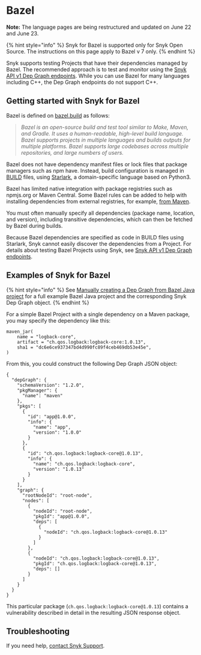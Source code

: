 # Bazel

**Note:** The language pages are being restructured and updated on June 22 and June 23.

{% hint style="info" %}
Snyk for Bazel is supported only for Snyk Open Source. The instructions on this page apply to Bazel v 7 only.
{% endhint %}

Snyk supports testing Projects that have their dependencies managed by Bazel. The recommended approach is to test and monitor using the [Snyk API v1 Dep Graph endpoints](../snyk-api/how-to-use-snyk-api-endpoints/api-v1-dep-graph-endpoints.md). While you can use Bazel for many languages including C++, the Dep Graph endpoints do not support C++.

## Getting started with Snyk for Bazel&#x20;

Bazel is defined on [bazel.build](https://docs.bazel.build/versions/master/bazel-overview.html) as follows:

> _Bazel is an open-source build and test tool similar to Make, Maven, and Gradle. It uses a human-readable, high-level build language. Bazel supports projects in multiple languages and builds outputs for multiple platforms. Bazel supports large codebases across multiple repositories, and large numbers of users._

Bazel does not have dependency manifest files or lock files that package managers such as npm have. Instead, build configuration is managed in [BUILD](https://docs.bazel.build/versions/master/build-ref.html#BUILD\_files) files, using [Starlark](https://docs.bazel.build/versions/master/skylark/language.html), a domain-specific language based on Python3.

Bazel has limited native integration with package registries such as npmjs.org or Maven Central. Some Bazel rules can be added to help with installing dependencies from external registries, for example, [from Maven](https://docs.bazel.build/versions/master/external.html#maven-artifacts-and-repositories).

You must often manually specify all dependencies (package name, location, and version), including transitive dependencies, which can then be fetched by Bazel during builds.

Because Bazel dependencies are specified as code in BUILD files using Starlark, Snyk cannot easily discover the dependencies from a Project. For details about testing Bazel Projects using Snyk, see [Snyk API v1 Dep Graph endpoints](../snyk-api/how-to-use-snyk-api-endpoints/api-v1-dep-graph-endpoints.md).

## Examples of Snyk for Bazel

{% hint style="info" %}
See [Manually creating a Dep Graph from Bazel Java project](https://github.com/snyk/bazel-simple-app) for a full example Bazel Java project and the corresponding Snyk Dep Graph object.
{% endhint %}

For a simple Bazel Project with a single dependency on a Maven package, you may specify the dependency like this:

```
maven_jar(
    name = "logback-core",
    artifact = "ch.qos.logback:logback-core:1.0.13",
    sha1 = "dc6e6ce937347bd4d990fc89f4ceb469db53e45e",
)
```

From this, you could construct the following Dep Graph JSON object:

```
{
  "depGraph": {
    "schemaVersion": "1.2.0",
    "pkgManager": {
      "name": "maven"
    },
    "pkgs": [
      {
        "id": "app@1.0.0",
        "info": {
          "name": "app",
          "version": "1.0.0"
        }
      },
      {
        "id": "ch.qos.logback:logback-core@1.0.13",
        "info": {
          "name": "ch.qos.logback:logback-core",
          "version": "1.0.13"
        }
      }
    ],
    "graph": {
      "rootNodeId": "root-node",
      "nodes": [
        {
          "nodeId": "root-node",
          "pkgId": "app@1.0.0",
          "deps": [
            {
              "nodeId": "ch.qos.logback:logback-core@1.0.13"
            }
          ]
        },
        {
          "nodeId": "ch.qos.logback:logback-core@1.0.13",
          "pkgId": "ch.qos.logback:logback-core@1.0.13",
          "deps": []
        }
      ]
    }
  }
}
```

This particular package (`ch.qos.logback:logback-core@1.0.13`) contains a vulnerability described in detail in the resulting JSON response object.

## Troubleshooting

If you need help, [contact Snyk Support](https://support.snyk.io/hc/en-us).&#x20;
